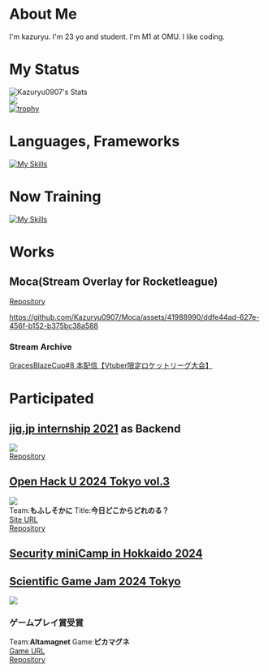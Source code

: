 # About Me
I'm kazuryu. I'm 23 yo and student. I'm M1 at OMU. I like coding.

# My Status
![Kazuryu0907's Stats](https://github-readme-stats.vercel.app/api?username=Kazuryu0907&theme=vue&show_icons=true&hide_border=true&count_private=true)  
![](http://github-profile-summary-cards.vercel.app/api/cards/most-commit-language?username=Kazuryu0907&theme=default)  
[![trophy](https://github-profile-trophy.vercel.app/?username=Kazuryu0907)](https://github.com/Kazuryu0907/github-profile-trophy)  

# Languages, Frameworks
[![My Skills](https://skillicons.dev/icons?i=html,css,js,ts,c,cpp,arduino,rust,py,nodejs,deno,react,vue,electron,bootstrap,firebase)](https://skillicons.dev)

# Now Training
[![My Skills](https://skillicons.dev/icons?i=vim,nestjs,nextjs,apollo,prisma,graphql,unity)](https://skillicons.dev)
<!---
Kazuryu0907/Kazuryu0907 is a ✨ special ✨ repository because its `README.md` (this file) appears on your GitHub profile.
You can click the Preview link to take a look at your changes.
--->
# Works
## Moca(Stream Overlay for Rocketleague)
[Repository](https://github.com/Kazuryu0907/Moca)  

https://github.com/Kazuryu0907/Moca/assets/41988990/ddfe44ad-627e-456f-b152-b375bc38a588   


### Stream Archive
[GracesBlazeCup#8 本配信【Vtuber限定ロケットリーグ大会】](https://www.youtube.com/watch?v=7LQ8lHAPrzM)  
# Participated
## [jig.jp internship 2021](https://fukuno.jig.jp/3309) as Backend
![](https://user-images.githubusercontent.com/44780846/130186001-99c73b15-44a9-48fc-bab7-e86260e0e15d.png)  
[Repository](https://github.com/jigintern/2021-summer-1-a)
## [Open Hack U 2024 Tokyo vol.3](https://hacku.yahoo.co.jp/2024/)
![](https://s.yimg.jp/images/hacku/hacku2024/open/images/addition/open2024_passmarket_tokyo3.png)  
Team:**もふしそかに**  Title:**今日どこからどれのる？**  
[Site URL](https://hack-u-2024.vercel.app/)  
[Repository](https://github.com/Kazuryu0907/HackU_2024)
## [Security miniCamp in Hokkaido 2024](https://www.security-camp.or.jp/minicamp/hokkaido2024.html)
## [Scientific Game Jam 2024 Tokyo](https://jp-minerals.org/scientificgamejam/jp/)
![](https://jp-minerals.org/scientificgamejam/img/header-SGJ-Japan.png)
### ゲームプレイ賞受賞
Team:**Altamagnet**  Game:**ピカマグネ**  
[Game URL](https://kazuryu.itch.io/pika-magne)  
[Repository](https://github.com/Kazuryu0907/SGJ)
